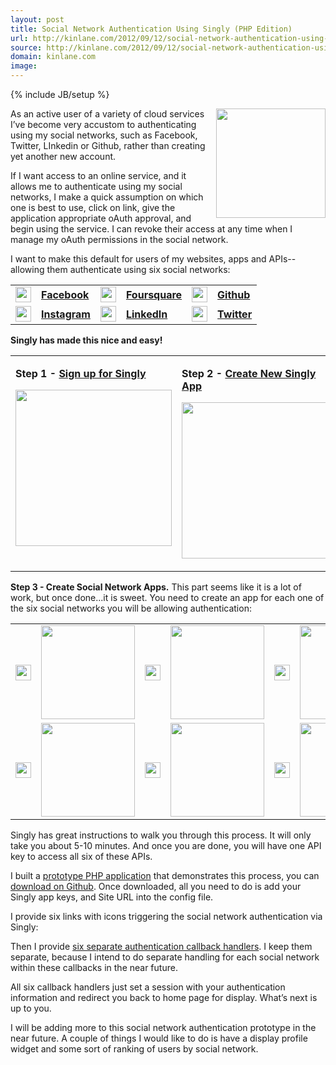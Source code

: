 ```yaml
---
layout: post
title: Social Network Authentication Using Singly (PHP Edition)
url: http://kinlane.com/2012/09/12/social-network-authentication-using-singly-php-edition/
source: http://kinlane.com/2012/09/12/social-network-authentication-using-singly-php-edition/
domain: kinlane.com
image: 
---
```

{% include JB/setup %}<p>
     <a href="http://www.singly.com/"><img class="c1" src="https://s3.amazonaws.com/kinlane-productions/singly/singly-twitter-linkedin-github-facebook-authentication.png" alt="" width="175" align="right" /></a>
</p>
<p>
     As an active user of a variety of cloud services I’ve become very accustom to authenticating using my social networks, such as Facebook, Twitter, LInkedin or Github, rather than creating yet another new account.
</p>
<p>
     If I want access to an online service, and it allows me to authenticate using my social networks, I make a quick assumption on which one is best to use, click on link, give the application appropriate oAuth approval, and begin using the service. I can revoke their access at any time when I manage my oAuth permissions in the social network.
</p>
<p>
     I want to make this default for users of my websites, apps and APIs--allowing them authenticate using six social networks:
</p>
<table class="c2" cellspacing="10" cellpadding="10">
     <tbody>
          <tr>
               <td width="25">
                    <a title="Facebook" href="https://singly.com/docs/facebook"><img src="https://s3.amazonaws.com/kinlane-productions/icons/facebook.png" alt="" width="25" /></a>
               </td>
               <td>
                    <a title="Facebook" href="https://singly.com/docs/facebook"><strong>Facebook</strong></a>
               </td>
               <td width="25">
                    <a title="Foursquare" href="https://singly.com/docs/foursquare"><img src="https://s3.amazonaws.com/kinlane-productions/icons/foursquare.png" alt="" width="25" /></a>
               </td>
               <td>
                    <strong><a title="Foursquare" href="https://singly.com/docs/foursquare">Foursquare</a></strong>
               </td>
               <td width="25">
                    <a title="Github" href="https://singly.com/docs/github"><img src="https://s3.amazonaws.com/kinlane-productions/icons/github.png" alt="" width="25" /></a>
               </td>
               <td>
                    <strong><a title="Github" href="https://singly.com/docs/github">Github</a></strong>
               </td>
          </tr>
          <tr>
               <td width="25">
                    <a title="Instagram" href="https://singly.com/docs/instagram"><img src="https://s3.amazonaws.com/kinlane-productions/icons/instagram.png" alt="" width="25" /></a>
               </td>
               <td>
                    <strong><a title="Instagram" href="https://singly.com/docs/instagram">Instagram</a></strong>
               </td>
               <td width="25">
                    <a title="LinkedIn" href="https://singly.com/docs/linkedin"><img src="https://s3.amazonaws.com/kinlane-productions/icons/linkedin.png" alt="" width="25" /></a>
               </td>
               <td>
                    <strong><a href="https://singly.com/docs/linkedin">LinkedIn</a></strong>
               </td>
               <td width="25">
                    <a title="Twitter" href="https://singly.com/docs/twitter"><img src="https://s3.amazonaws.com/kinlane-productions/icons/twitter-2.png" alt="" width="25" /></a>
               </td>
               <td>
                    <strong><a title="Twitter" href="https://singly.com/docs/twitter">Twitter</a></strong>
               </td>
          </tr>
     </tbody>
</table>
<p class="c3">
     <strong>Singly has made this nice and easy!</strong>
</p>
<table>
     <tbody>
          <tr>
               <td valign="top">
                    <p>
                         <strong>Step 1 - <a href="https://singly.com/signup?section=header" target="_blank">Sign up for Singly</a></strong>
                    </p>
                    <p>
                         <a href="https://singly.com/signup?section=header" target="_blank"><img class="c4" src="https://s3.amazonaws.com/kinlane-productions/singly/Singly-Sign-Up.png" alt="" width="250" /></a>
                    </p>
               </td>
               <td>
                    <p>
                         <strong>Step 2 - <a href="https://singly.com/apps/new" target="_blank">Create New Singly App</a></strong>
                    </p>
                    <p>
                         <a href="https://singly.com/apps/new" target="_blank"><img class="c4" src="https://s3.amazonaws.com/kinlane-productions/singly/Singly-Create-New-App.png" alt="" width="250" /></a>
                    </p>
               </td>
          </tr>
     </tbody>
</table>
<p>
     <strong>Step 3 - Create Social Network Apps.</strong> This part seems like it is a lot of work, but once done...it is sweet. You need to create an app for each one of the six social networks you will be allowing authentication:
</p>
<table class="c2" cellspacing="2" cellpadding="2">
     <tbody>
          <tr>
               <td width="25">
                    <img src="https://s3.amazonaws.com/kinlane-productions/icons/facebook.png" alt="" width="25" />
               </td>
               <td>
                    <img src="https://s3.amazonaws.com/kinlane-productions/singly/Singly-Facebook-New-App.png" alt="" width="150" />
               </td>
               <td width="25">
                    <img src="https://s3.amazonaws.com/kinlane-productions/icons/foursquare.png" alt="" width="25" />
               </td>
               <td>
                    <img src="https://s3.amazonaws.com/kinlane-productions/singly/Singly-Foursquare-New-App.png" alt="" width="150" />
               </td>
               <td width="25">
                    <img src="https://s3.amazonaws.com/kinlane-productions/icons/github.png" alt="" width="25" />
               </td>
               <td>
                    <img src="https://s3.amazonaws.com/kinlane-productions/singly/Singly-Github-New-App.png" alt="" width="150" />
               </td>
          </tr>
          <tr>
               <td width="25">
                    <img src="https://s3.amazonaws.com/kinlane-productions/icons/instagram.png" alt="" width="25" />
               </td>
               <td>
                    <img src="https://s3.amazonaws.com/kinlane-productions/singly/Singly-Instagram-New-App.png" alt="" width="150" />
               </td>
               <td width="25">
                    <img src="https://s3.amazonaws.com/kinlane-productions/icons/linkedin.png" alt="" width="25" />
               </td>
               <td>
                    <img src="https://s3.amazonaws.com/kinlane-productions/singly/Singly-LinkedIn-New-App.png" alt="" width="150" />
               </td>
               <td width="25">
                    <img src="https://s3.amazonaws.com/kinlane-productions/icons/twitter-2.png" alt="" width="25" />
               </td>
               <td>
                    <img src="https://s3.amazonaws.com/kinlane-productions/singly/Singly-Twitter-New-App.png" alt="" width="150" />
               </td>
          </tr>
     </tbody>
</table>
<p>
     Singly has great instructions to walk you through this process. It will only take you about 5-10 minutes. And once you are done, you will have one API key to access all six of these APIs.
</p>
<p>
     I built a <a href="http://singly-authentication.laneworks.net/">prototype PHP application</a> that demonstrates this process, you can <a href="https://github.com/kinlane/singly-social-authentication-php">download on Github</a>. Once downloaded, all you need to do is add your Singly app keys, and Site URL into the config file.
</p>
<p>
     I provide six links with icons triggering the social network authentication via Singly:
</p><script src="https://gist.github.com/3710690.js?file=gistfile1.txt" type="text/javascript">
</script>
<p>
     Then I provide <a href="https://github.com/kinlane/singly-social-authentication-php/tree/master/auth">six separate authentication callback handlers</a>. I keep them separate, because I intend to do separate handling for each social network within these callbacks in the near future.
</p>
<p>
     All six callback handlers just set a session with your authentication information and redirect you back to home page for display. What’s next is up to you.
</p>
<p>
     I will be adding more to this social network authentication prototype in the near future. A couple of things I would like to do is have a display profile widget and some sort of ranking of users by social network.
</p>